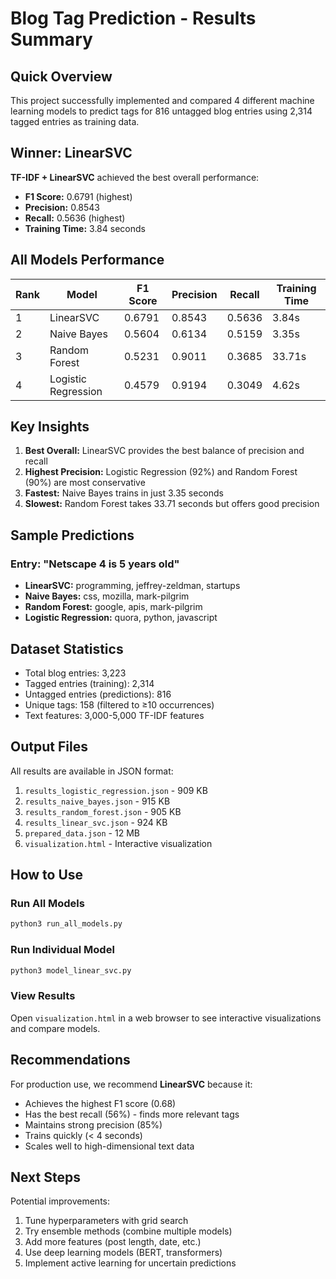# Blog Tag Prediction - Results Summary

## Quick Overview

This project successfully implemented and compared 4 different machine learning models to predict tags for 816 untagged blog entries using 2,314 tagged entries as training data.

## Winner: LinearSVC

**TF-IDF + LinearSVC** achieved the best overall performance:

- **F1 Score:** 0.6791 (highest)
- **Precision:** 0.8543
- **Recall:** 0.5636 (highest)
- **Training Time:** 3.84 seconds

## All Models Performance

| Rank | Model | F1 Score | Precision | Recall | Training Time |
|------|-------|----------|-----------|---------|---------------|
| 1 | LinearSVC | 0.6791 | 0.8543 | 0.5636 | 3.84s |
| 2 | Naive Bayes | 0.5604 | 0.6134 | 0.5159 | 3.35s |
| 3 | Random Forest | 0.5231 | 0.9011 | 0.3685 | 33.71s |
| 4 | Logistic Regression | 0.4579 | 0.9194 | 0.3049 | 4.62s |

## Key Insights

1. **Best Overall:** LinearSVC provides the best balance of precision and recall
2. **Highest Precision:** Logistic Regression (92%) and Random Forest (90%) are most conservative
3. **Fastest:** Naive Bayes trains in just 3.35 seconds
4. **Slowest:** Random Forest takes 33.71 seconds but offers good precision

## Sample Predictions

### Entry: "Netscape 4 is 5 years old"

- **LinearSVC:** programming, jeffrey-zeldman, startups
- **Naive Bayes:** css, mozilla, mark-pilgrim
- **Random Forest:** google, apis, mark-pilgrim
- **Logistic Regression:** quora, python, javascript

## Dataset Statistics

- Total blog entries: 3,223
- Tagged entries (training): 2,314
- Untagged entries (predictions): 816
- Unique tags: 158 (filtered to ≥10 occurrences)
- Text features: 3,000-5,000 TF-IDF features

## Output Files

All results are available in JSON format:

1. `results_logistic_regression.json` - 909 KB
2. `results_naive_bayes.json` - 915 KB
3. `results_random_forest.json` - 905 KB
4. `results_linear_svc.json` - 924 KB
5. `prepared_data.json` - 12 MB
6. `visualization.html` - Interactive visualization

## How to Use

### Run All Models

```bash
python3 run_all_models.py
```

### Run Individual Model

```bash
python3 model_linear_svc.py
```

### View Results

Open `visualization.html` in a web browser to see interactive visualizations and compare models.

## Recommendations

For production use, we recommend **LinearSVC** because it:
- Achieves the highest F1 score (0.68)
- Has the best recall (56%) - finds more relevant tags
- Maintains strong precision (85%)
- Trains quickly (< 4 seconds)
- Scales well to high-dimensional text data

## Next Steps

Potential improvements:
1. Tune hyperparameters with grid search
2. Try ensemble methods (combine multiple models)
3. Add more features (post length, date, etc.)
4. Use deep learning models (BERT, transformers)
5. Implement active learning for uncertain predictions
